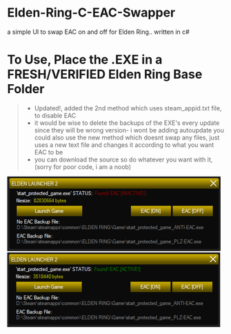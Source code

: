 # Elden-Ring-C-EAC-Swapper
a simple UI to swap EAC on and off for Elden Ring.. written in c#

# To Use, Place the .EXE in a FRESH/VERIFIED Elden Ring Base Folder

> - Updated!, added the 2nd method which uses steam_appid.txt file, to disable EAC
> - it would be wise to delete the backups of the EXE's every update since they will be wrong version- i wont be adding autoupdate
you could also use the new method which doesnt swap any files, just uses a new text file and changes it according to what you want EAC to be
> - you can download the source so do whatever you want with it, (sorry for poor code, i am a noob)

![Screenshot](screenshot1.png)
![Screenshot](screenshot2.png)
